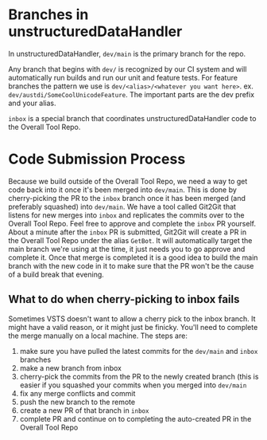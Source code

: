 # Branches in unstructuredDataHandler

In unstructuredDataHandler, `dev/main` is the primary branch for the repo.

Any branch that begins with `dev/` is recognized by our CI system and will automatically run builds and run our unit and feature tests. For feature branches the pattern we use is `dev/<alias>/<whatever you want here>`. ex. `dev/austdi/SomeCoolUnicodeFeature`. The important parts are the dev prefix and your alias.

`inbox` is a special branch that coordinates unstructuredDataHandler code to the Overall Tool Repo.

# Code Submission Process

Because we build outside of the Overall Tool Repo, we need a way to get code back into it once it's been merged into `dev/main`. This is done by cherry-picking the PR to the `inbox` branch once it has been merged (and preferably squashed) into `dev/main`. We have a tool called Git2Git that listens for new merges into `inbox` and replicates the commits over to the Overall Tool Repo. Feel free to approve and complete the `inbox` PR yourself. About a minute after the `inbox` PR is submitted, Git2Git will create a PR in the Overall Tool Repo under the alias `GetBot`. It will automatically target the main branch we're using at the time, it just needs you to go approve and complete it. Once that merge is completed it is a good idea to build the main branch with the new code in it to make sure that the PR won't be the cause of a build break that evening.

## What to do when cherry-picking to inbox fails

Sometimes VSTS doesn't want to allow a cherry pick to the inbox branch. It might have a valid reason, or it might just be finicky. You'll need to complete the merge manually on a local machine. The steps are:

1. make sure you have pulled the latest commits for the `dev/main` and `inbox` branches
2. make a new branch from inbox
3. cherry-pick the commits from the PR to the newly created branch (this is easier if you squashed your commits when you merged into `dev/main`
4. fix any merge conflicts and commit
5. push the new branch to the remote
6. create a new PR of that branch in `inbox`
7. complete PR and continue on to completing the auto-created PR in the Overall Tool Repo
